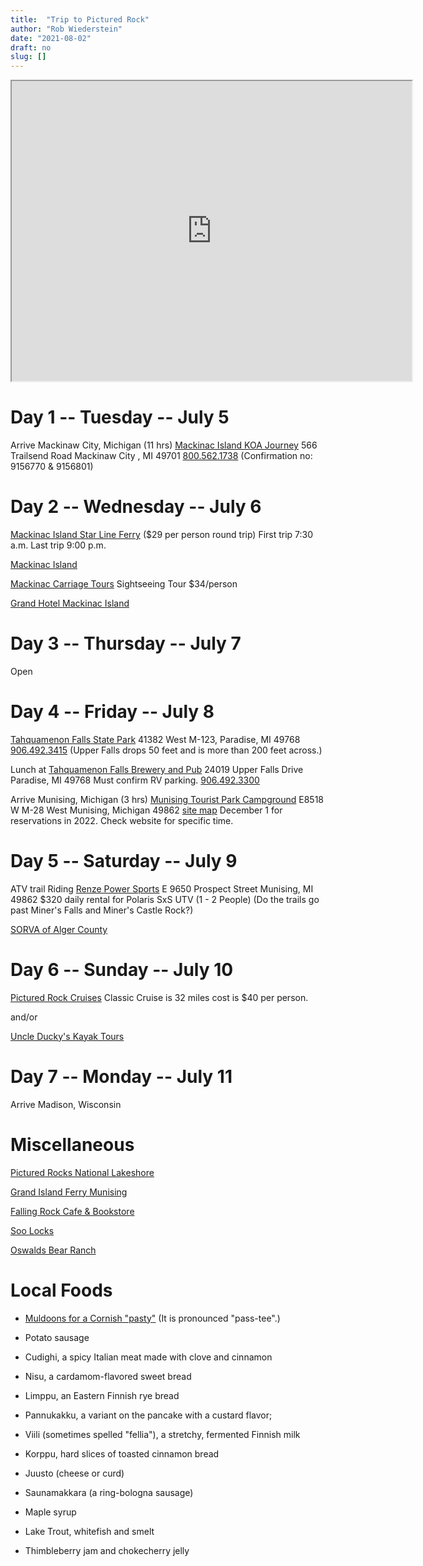 ```yaml
---
title:  "Trip to Pictured Rock"
author: "Rob Wiederstein"
date: "2021-08-02"
draft: no
slug: []
---
```


<iframe src="https://www.google.com/maps/d/u/0/embed?mid=1b4lFZOBHLMAjQbYETB0RcniQNLitRD7T" width="640" height="480"></iframe>

# Day 1 -- Tuesday -- July 5

Arrive Mackinaw City, Michigan (11 hrs)
[Mackinac Island KOA Journey](https://koa.com/campgrounds/mackinaw-city/)
566 Trailsend Road
Mackinaw City , MI 49701
<a href="tel:+8005621738">800.562.1738</a>
(Confirmation no: 9156770 & 9156801)

# Day 2 -- Wednesday -- July 6
[Mackinac Island Star Line Ferry](https://www.mackinacferry.com)
($29 per person round trip)
First trip 7:30 a.m. Last trip 9:00 p.m.

[Mackinac Island](https://www.mackinacisland.org)

[Mackinac Carriage Tours](https://www.mict.com/contact.html)
Sightseeing Tour $34/person

[Grand Hotel Mackinac Island](https://www.grandhotel.com)

# Day 3 -- Thursday -- July 7

Open

# Day 4 -- Friday -- July 8

[Tahquamenon Falls State Park](https://www2.dnr.state.mi.us/ParksandTrails/Details.aspx?id=428&type=SPRK)
41382 West M-123,
Paradise, MI 49768
<a href="tel:+9064923415">906.492.3415</a>
(Upper Falls drops 50 feet and is more than 200 feet across.)

Lunch at
[Tahquamenon Falls Brewery and Pub](https://www.tahquamenonfallsbrewery.com/index.php?page=Home)
24019 Upper Falls Drive
Paradise, MI 49768
Must confirm RV parking.
<a href="tel:+9064923415">906.492.3300</a>

Arrive Munising, Michigan (3 hrs)
[Munising Tourist Park Campground](https://munisingtouristpark.com)
E8518 W M-28 West
Munising, Michigan 49862
[site map](https://munisingtouristpark.com/reservations-2/)
December 1 for reservations in 2022.  Check website for specific time.

# Day 5 -- Saturday -- July 9

ATV trail Riding
[Renze Power Sports](https://www.renzepower.com/rent-our-vehicles-atvs-boats-utvs-snowmobiles-dealership--atv-rentals)
E 9650 Prospect Street
Munising, MI 49862
$320 daily rental for Polaris SxS UTV (1 - 2 People)
(Do the trails go past Miner's Falls and Miner's Castle Rock?)

[SORVA of Alger County](https://www.algersorva.com)


# Day 6 -- Sunday -- July 10

[Pictured Rock Cruises](https://picturedrocks.com)
Classic Cruise is 32 miles cost is $40 per person.

and/or

[Uncle Ducky's Kayak Tours](https://www.paddlingmichigan.com/kayaking-tours/)

# Day 7 -- Monday -- July 11

Arrive Madison, Wisconsin

# Miscellaneous

[Pictured Rocks National Lakeshore](https://www.nps.gov/piro/index.htm)

[Grand Island Ferry Munising](https://www.michigan.org/property/grand-island-ferry)

[Falling Rock Cafe & Bookstore](https://fallingrockcafe.com)

[Soo Locks](https://www.saultstemarie.com/attractions/soo-locks/)

[Oswalds Bear Ranch](https://www.oswaldsbearranch.com)

# Local Foods

- [Muldoons for a Cornish "pasty"](https://www.muldoonspasties.com) (It is pronounced "pass-tee".)

- Potato sausage

- Cudighi, a spicy Italian meat made with clove and cinnamon

- Nisu, a cardamom-flavored sweet bread

- Limppu, an Eastern Finnish rye bread

- Pannukakku, a variant on the pancake with a custard flavor;

- Viili (sometimes spelled "fellia"), a stretchy, fermented Finnish milk

- Korppu, hard slices of toasted cinnamon bread

- Juusto (cheese or curd)

- Saunamakkara (a ring-bologna sausage)

- Maple syrup

- Lake Trout, whitefish and smelt

- Thimbleberry jam and chokecherry jelly
